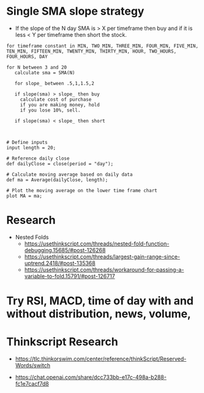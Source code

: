 # Single SMA slope strategy

* If the slope of the N day SMA is > X per timeframe then buy and if it is less < Y per timeframe then short the stock.

```
for timeframe constant in MIN, TWO_MIN, THREE_MIN, FOUR_MIN, FIVE_MIN, TEN_MIN, FIFTEEN_MIN, TWENTY_MIN, THIRTY_MIN, HOUR, TWO_HOURS, FOUR_HOURS, DAY

for N between 3 and 20
   calculate sma = SMA(N)
   
   for slope_ between .5,1,1.5,2

   if slope(sma) > slope_ then buy
     calculate cost of purchase
     if you are making money, hold
     if you lose 10%, sell. 

   if slope(sma) < slope_ then short



# Define inputs
input length = 20;

# Reference daily close
def dailyClose = close(period = "day");

# Calculate moving average based on daily data
def ma = Average(dailyClose, length);

# Plot the moving average on the lower time frame chart
plot MA = ma;
```

# Research
* Nested Folds
  * https://usethinkscript.com/threads/nested-fold-function-debugging.15685/#post-126268
  * https://usethinkscript.com/threads/largest-gain-range-since-uptrend.2418/#post-135368
  * https://usethinkscript.com/threads/workaround-for-passing-a-variable-to-fold.15791/#post-126717 


# Try RSI, MACD, time of day with and without distribution, news, volume,


# Thinkscript Research
* https://tlc.thinkorswim.com/center/reference/thinkScript/Reserved-Words/switch

* https://chat.openai.com/share/dcc733bb-e17c-498a-b288-fc1e7cacf7d8